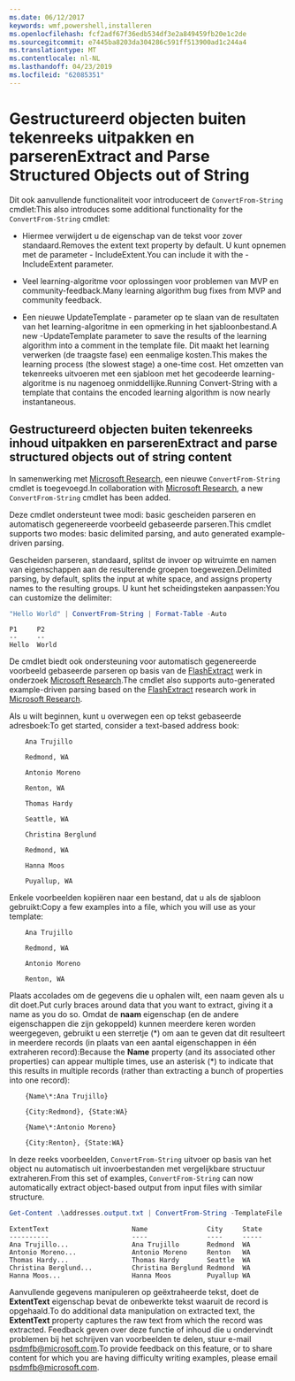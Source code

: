```yaml
---
ms.date: 06/12/2017
keywords: wmf,powershell,installeren
ms.openlocfilehash: fcf2adf67f36edb534df3e2a849459fb20e1c2de
ms.sourcegitcommit: e7445ba8203da304286c591ff513900ad1c244a4
ms.translationtype: MT
ms.contentlocale: nl-NL
ms.lasthandoff: 04/23/2019
ms.locfileid: "62085351"
---
```

# <a name="extract-and-parse-structured-objects-out-of-string"></a><span data-ttu-id="4418a-102">Gestructureerd objecten buiten tekenreeks uitpakken en parseren</span><span class="sxs-lookup"><span data-stu-id="4418a-102">Extract and Parse Structured Objects out of String</span></span>

<span data-ttu-id="4418a-103">Dit ook aanvullende functionaliteit voor introduceert de `ConvertFrom-String` cmdlet:</span><span class="sxs-lookup"><span data-stu-id="4418a-103">This also introduces some additional functionality for the `ConvertFrom-String` cmdlet:</span></span>

- <span data-ttu-id="4418a-104">Hiermee verwijdert u de eigenschap van de tekst voor zover standaard.</span><span class="sxs-lookup"><span data-stu-id="4418a-104">Removes the extent text property by default.</span></span> <span data-ttu-id="4418a-105">U kunt opnemen met de parameter - IncludeExtent.</span><span class="sxs-lookup"><span data-stu-id="4418a-105">You can include it with the -IncludeExtent parameter.</span></span>

- <span data-ttu-id="4418a-106">Veel learning-algoritme voor oplossingen voor problemen van MVP en community-feedback.</span><span class="sxs-lookup"><span data-stu-id="4418a-106">Many learning algorithm bug fixes from MVP and community feedback.</span></span>

- <span data-ttu-id="4418a-107">Een nieuwe UpdateTemplate - parameter op te slaan van de resultaten van het learning-algoritme in een opmerking in het sjabloonbestand.</span><span class="sxs-lookup"><span data-stu-id="4418a-107">A new -UpdateTemplate parameter to save the results of the learning algorithm into a comment in the template file.</span></span> <span data-ttu-id="4418a-108">Dit maakt het learning verwerken (de traagste fase) een eenmalige kosten.</span><span class="sxs-lookup"><span data-stu-id="4418a-108">This makes the learning process (the slowest stage) a one-time cost.</span></span> <span data-ttu-id="4418a-109">Het omzetten van tekenreeks uitvoeren met een sjabloon met het gecodeerde learning-algoritme is nu nagenoeg onmiddellijke.</span><span class="sxs-lookup"><span data-stu-id="4418a-109">Running Convert-String with a template that contains the encoded learning algorithm is now nearly instantaneous.</span></span>

## <a name="extract-and-parse-structured-objects-out-of-string-content"></a><span data-ttu-id="4418a-110">Gestructureerd objecten buiten tekenreeks inhoud uitpakken en parseren</span><span class="sxs-lookup"><span data-stu-id="4418a-110">Extract and parse structured objects out of string content</span></span>

<span data-ttu-id="4418a-111">In samenwerking met [Microsoft Research](https://www.microsoft.com/en-us/research/?from=http%3A%2F%2Fresearch.microsoft.com%2F), een nieuwe `ConvertFrom-String` cmdlet is toegevoegd.</span><span class="sxs-lookup"><span data-stu-id="4418a-111">In collaboration with [Microsoft Research](https://www.microsoft.com/en-us/research/?from=http%3A%2F%2Fresearch.microsoft.com%2F), a new `ConvertFrom-String` cmdlet has been added.</span></span>

<span data-ttu-id="4418a-112">Deze cmdlet ondersteunt twee modi: basic gescheiden parseren en automatisch gegenereerde voorbeeld gebaseerde parseren.</span><span class="sxs-lookup"><span data-stu-id="4418a-112">This cmdlet supports two modes: basic delimited parsing, and auto generated example-driven parsing.</span></span>

<span data-ttu-id="4418a-113">Gescheiden parseren, standaard, splitst de invoer op witruimte en namen van eigenschappen aan de resulterende groepen toegewezen.</span><span class="sxs-lookup"><span data-stu-id="4418a-113">Delimited parsing, by default, splits the input at white space, and assigns property names to the resulting groups.</span></span> <span data-ttu-id="4418a-114">U kunt het scheidingsteken aanpassen:</span><span class="sxs-lookup"><span data-stu-id="4418a-114">You can customize the delimiter:</span></span>

```powershell
"Hello World" | ConvertFrom-String | Format-Table -Auto
```

```output
P1     P2
--     --
Hello  World
```

<span data-ttu-id="4418a-115">De cmdlet biedt ook ondersteuning voor automatisch gegenereerde voorbeeld gebaseerde parseren op basis van de [FlashExtract](https://www.microsoft.com/en-us/research/publication/flashextract-framework-data-extraction-examples/?from=http%3A%2F%2Fresearch.microsoft.com%2Fen-us%2Fum%2Fpeople%2Fsumitg%2Fflashextract.html) werk in onderzoek [Microsoft Research](https://www.microsoft.com/en-us/research/?from=http%3A%2F%2Fresearch.microsoft.com%2F).</span><span class="sxs-lookup"><span data-stu-id="4418a-115">The cmdlet also supports auto-generated example-driven parsing based on the [FlashExtract](https://www.microsoft.com/en-us/research/publication/flashextract-framework-data-extraction-examples/?from=http%3A%2F%2Fresearch.microsoft.com%2Fen-us%2Fum%2Fpeople%2Fsumitg%2Fflashextract.html) research work in [Microsoft Research](https://www.microsoft.com/en-us/research/?from=http%3A%2F%2Fresearch.microsoft.com%2F).</span></span>

<span data-ttu-id="4418a-116">Als u wilt beginnen, kunt u overwegen een op tekst gebaseerde adresboek:</span><span class="sxs-lookup"><span data-stu-id="4418a-116">To get started, consider a text-based address book:</span></span>

```
    Ana Trujillo

    Redmond, WA

    Antonio Moreno

    Renton, WA

    Thomas Hardy

    Seattle, WA

    Christina Berglund

    Redmond, WA

    Hanna Moos

    Puyallup, WA
```

<span data-ttu-id="4418a-117">Enkele voorbeelden kopiëren naar een bestand, dat u als de sjabloon gebruikt:</span><span class="sxs-lookup"><span data-stu-id="4418a-117">Copy a few examples into a file, which you will use as your template:</span></span>

```
    Ana Trujillo

    Redmond, WA

    Antonio Moreno

    Renton, WA
```

<span data-ttu-id="4418a-118">Plaats accolades om de gegevens die u ophalen wilt, een naam geven als u dit doet.</span><span class="sxs-lookup"><span data-stu-id="4418a-118">Put curly braces around data that you want to extract, giving it a name as you do so.</span></span> <span data-ttu-id="4418a-119">Omdat de **naam** eigenschap (en de andere eigenschappen die zijn gekoppeld) kunnen meerdere keren worden weergegeven, gebruikt u een sterretje (\*) om aan te geven dat dit resulteert in meerdere records (in plaats van een aantal eigenschappen in één extraheren record):</span><span class="sxs-lookup"><span data-stu-id="4418a-119">Because the **Name** property (and its associated other properties) can appear multiple times, use an asterisk (\*) to indicate that this results in multiple records (rather than extracting a bunch of properties into one record):</span></span>

```
    {Name\*:Ana Trujillo}

    {City:Redmond}, {State:WA}

    {Name\*:Antonio Moreno}

    {City:Renton}, {State:WA}
```

<span data-ttu-id="4418a-120">In deze reeks voorbeelden, `ConvertFrom-String` uitvoer op basis van het object nu automatisch uit invoerbestanden met vergelijkbare structuur extraheren.</span><span class="sxs-lookup"><span data-stu-id="4418a-120">From this set of examples, `ConvertFrom-String` can now automatically extract object-based output from input files with similar structure.</span></span>

```powershell
Get-Content .\addresses.output.txt | ConvertFrom-String -TemplateFile .\addresses.template.txt | Format-Table -Auto
```

```output
ExtentText                     Name               City     State
----------                     ----               ----     -----
Ana Trujillo...                Ana Trujillo       Redmond  WA
Antonio Moreno...              Antonio Moreno     Renton   WA
Thomas Hardy...                Thomas Hardy       Seattle  WA
Christina Berglund...          Christina Berglund Redmond  WA
Hanna Moos...                  Hanna Moos         Puyallup WA
```

<span data-ttu-id="4418a-121">Aanvullende gegevens manipuleren op geëxtraheerde tekst, doet de **ExtentText** eigenschap bevat de onbewerkte tekst waaruit de record is opgehaald.</span><span class="sxs-lookup"><span data-stu-id="4418a-121">To do additional data manipulation on extracted text, the **ExtentText** property captures the raw text from which the record was extracted.</span></span> <span data-ttu-id="4418a-122">Feedback geven over deze functie of inhoud die u ondervindt problemen bij het schrijven van voorbeelden te delen, stuur e-mail <psdmfb@microsoft.com>.</span><span class="sxs-lookup"><span data-stu-id="4418a-122">To provide feedback on this feature, or to share content for which you are having difficulty writing examples, please email <psdmfb@microsoft.com>.</span></span>